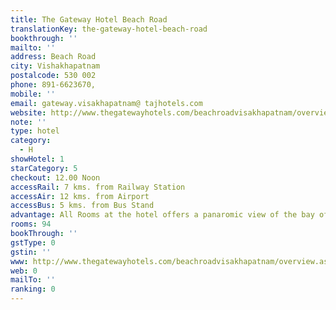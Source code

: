 ```yaml
---
title: The Gateway Hotel Beach Road
translationKey: the-gateway-hotel-beach-road
bookthrough: ''
mailto: ''
address: Beach Road
city: Vishakhapatnam
postalcode: 530 002
phone: 891-6623670,
mobile: ''
email: gateway.visakhapatnam@ tajhotels.com
website: http://www.thegatewayhotels.com/beachroadvisakhapatnam/overview.aspx
note: ''
type: hotel
category:
  - H
showHotel: 1
starCategory: 5
checkout: 12.00 Noon
accessRail: 7 kms. from Railway Station
accessAir: 12 kms. from Airport
accessBus: 5 kms. from Bus Stand
advantage: All Rooms at the hotel offers a panaromic view of the bay of bangal
rooms: 94
bookThrough: ''
gstType: 0
gstin: ''
www: http://www.thegatewayhotels.com/beachroadvisakhapatnam/overview.aspx
web: 0
mailTo: ''
ranking: 0
---
```







